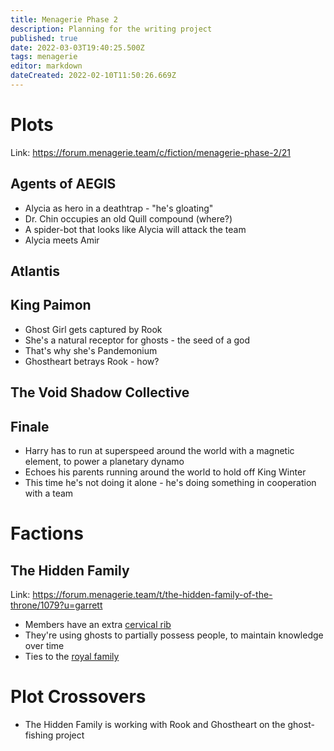 ```yaml
---
title: Menagerie Phase 2
description: Planning for the writing project
published: true
date: 2022-03-03T19:40:25.500Z
tags: menagerie
editor: markdown
dateCreated: 2022-02-10T11:50:26.669Z
---
```


# Plots

Link: https://forum.menagerie.team/c/fiction/menagerie-phase-2/21

## Agents of AEGIS

* Alycia as hero in a deathtrap - "he's gloating"
* Dr. Chin occupies an old Quill compound (where?)
* A spider-bot that looks like Alycia will attack the team
* Alycia meets Amir

## Atlantis

## King Paimon

* Ghost Girl gets captured by Rook
* She's a natural receptor for ghosts - the seed of a god
* That's why she's Pandemonium
* Ghostheart betrays Rook - how?

## The Void Shadow Collective

## Finale

* Harry has to run at superspeed around the world with a magnetic element, to power a planetary dynamo
* Echoes his parents running around the world to hold off King Winter
* This time he's not doing it alone - he's doing something in cooperation with a team

# Factions

## The Hidden Family

Link: https://forum.menagerie.team/t/the-hidden-family-of-the-throne/1079?u=garrett

* Members have an extra [cervical rib](https://en.wikipedia.org/wiki/Cervical_rib)
* They're using ghosts to partially possess people, to maintain knowledge over time
* Ties to the [royal family](https://en.wikipedia.org/wiki/History_of_Iceland#Iceland_under_Norwegian_and_Danish_kings_(1262%E2%80%931944))

# Plot Crossovers

* The Hidden Family is working with Rook and Ghostheart on the ghost-fishing project
